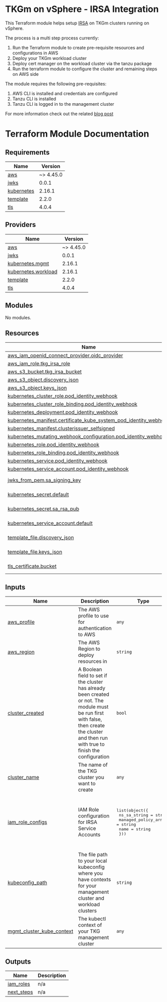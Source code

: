 # TKGm on vSphere - IRSA Integration
This Terraform module helps setup [IRSA](https://docs.aws.amazon.com/eks/latest/userguide/iam-roles-for-service-accounts.html) on TKGm clusters running on vSphere.  

The process is a multi step process currently:
1. Run the Terraform module to create pre-requisite resources and configurations in AWS
2. Deploy your TKGm workload cluster
3. Deploy cert manager on the workload cluster via the tanzu package
4. Run the terraform module to configure the cluster and remaining steps on AWS side
  
The module requires the following pre-requisites:
1. AWS CLI is installed and credentials are configured
2. Tanzu CLI is installed
3. Tanzu CLI is logged in to the management cluster

For more information check out the related [blog post](https://vrabbi.cloud/post/making-tkgm-feel-like-eks/)
# Terraform Module Documentation
<!-- BEGIN_TF_DOCS -->
## Requirements

| Name | Version |
|------|---------|
| <a name="requirement_aws"></a> [aws](#requirement\_aws) | ~> 4.45.0 |
| <a name="requirement_jwks"></a> [jwks](#requirement\_jwks) | 0.0.1 |
| <a name="requirement_kubernetes"></a> [kubernetes](#requirement\_kubernetes) | 2.16.1 |
| <a name="requirement_template"></a> [template](#requirement\_template) | 2.2.0 |
| <a name="requirement_tls"></a> [tls](#requirement\_tls) | 4.0.4 |

## Providers

| Name | Version |
|------|---------|
| <a name="provider_aws"></a> [aws](#provider\_aws) | ~> 4.45.0 |
| <a name="provider_jwks"></a> [jwks](#provider\_jwks) | 0.0.1 |
| <a name="provider_kubernetes.mgmt"></a> [kubernetes.mgmt](#provider\_kubernetes.mgmt) | 2.16.1 |
| <a name="provider_kubernetes.workload"></a> [kubernetes.workload](#provider\_kubernetes.workload) | 2.16.1 |
| <a name="provider_template"></a> [template](#provider\_template) | 2.2.0 |
| <a name="provider_tls"></a> [tls](#provider\_tls) | 4.0.4 |

## Modules

No modules.

## Resources

| Name | Type |
|------|------|
| [aws_iam_openid_connect_provider.oidc_provider](https://registry.terraform.io/providers/hashicorp/aws/latest/docs/resources/iam_openid_connect_provider) | resource |
| [aws_iam_role.tkg_irsa_role](https://registry.terraform.io/providers/hashicorp/aws/latest/docs/resources/iam_role) | resource |
| [aws_s3_bucket.tkg_irsa_bucket](https://registry.terraform.io/providers/hashicorp/aws/latest/docs/resources/s3_bucket) | resource |
| [aws_s3_object.discovery_json](https://registry.terraform.io/providers/hashicorp/aws/latest/docs/resources/s3_object) | resource |
| [aws_s3_object.keys_json](https://registry.terraform.io/providers/hashicorp/aws/latest/docs/resources/s3_object) | resource |
| [kubernetes_cluster_role.pod_identity_webhook](https://registry.terraform.io/providers/hashicorp/kubernetes/2.16.1/docs/resources/cluster_role) | resource |
| [kubernetes_cluster_role_binding.pod_identity_webhook](https://registry.terraform.io/providers/hashicorp/kubernetes/2.16.1/docs/resources/cluster_role_binding) | resource |
| [kubernetes_deployment.pod_identity_webhook](https://registry.terraform.io/providers/hashicorp/kubernetes/2.16.1/docs/resources/deployment) | resource |
| [kubernetes_manifest.certificate_kube_system_pod_identity_webhook](https://registry.terraform.io/providers/hashicorp/kubernetes/2.16.1/docs/resources/manifest) | resource |
| [kubernetes_manifest.clusterissuer_selfsigned](https://registry.terraform.io/providers/hashicorp/kubernetes/2.16.1/docs/resources/manifest) | resource |
| [kubernetes_mutating_webhook_configuration.pod_identity_webhook](https://registry.terraform.io/providers/hashicorp/kubernetes/2.16.1/docs/resources/mutating_webhook_configuration) | resource |
| [kubernetes_role.pod_identity_webhook](https://registry.terraform.io/providers/hashicorp/kubernetes/2.16.1/docs/resources/role) | resource |
| [kubernetes_role_binding.pod_identity_webhook](https://registry.terraform.io/providers/hashicorp/kubernetes/2.16.1/docs/resources/role_binding) | resource |
| [kubernetes_service.pod_identity_webhook](https://registry.terraform.io/providers/hashicorp/kubernetes/2.16.1/docs/resources/service) | resource |
| [kubernetes_service_account.pod_identity_webhook](https://registry.terraform.io/providers/hashicorp/kubernetes/2.16.1/docs/resources/service_account) | resource |
| [jwks_from_pem.sa_signing_key](https://registry.terraform.io/providers/iwarapter/jwks/0.0.1/docs/data-sources/from_pem) | data source |
| [kubernetes_secret.default](https://registry.terraform.io/providers/hashicorp/kubernetes/2.16.1/docs/data-sources/secret) | data source |
| [kubernetes_secret.sa_rsa_pub](https://registry.terraform.io/providers/hashicorp/kubernetes/2.16.1/docs/data-sources/secret) | data source |
| [kubernetes_service_account.default](https://registry.terraform.io/providers/hashicorp/kubernetes/2.16.1/docs/data-sources/service_account) | data source |
| [template_file.discovery_json](https://registry.terraform.io/providers/hashicorp/template/2.2.0/docs/data-sources/file) | data source |
| [template_file.keys_json](https://registry.terraform.io/providers/hashicorp/template/2.2.0/docs/data-sources/file) | data source |
| [tls_certificate.bucket](https://registry.terraform.io/providers/hashicorp/tls/4.0.4/docs/data-sources/certificate) | data source |

## Inputs

| Name | Description | Type | Default | Required |
|------|-------------|------|---------|:--------:|
| <a name="input_aws_profile"></a> [aws\_profile](#input\_aws\_profile) | The AWS profile to use for authentication to AWS | `any` | n/a | yes |
| <a name="input_aws_region"></a> [aws\_region](#input\_aws\_region) | The AWS Region to deploy resources in | `string` | `"eu-west-2"` | no |
| <a name="input_cluster_created"></a> [cluster\_created](#input\_cluster\_created) | A Boolean field to set if the cluster has already been created or not. The module must be run first with false, then create the cluster and then run with true to finish the configuration | `bool` | `false` | no |
| <a name="input_cluster_name"></a> [cluster\_name](#input\_cluster\_name) | The name of the TKG cluster you want to create | `any` | n/a | yes |
| <a name="input_iam_role_configs"></a> [iam\_role\_configs](#input\_iam\_role\_configs) | IAM Role configuration for IRSA Service Accounts | <pre>list(object({<br>    ns_sa_string       = string<br>    managed_policy_arn = string<br>    name               = string<br>  }))</pre> | <pre>[<br>  {<br>    "managed_policy_arn": "arn:aws:iam::aws:policy/AmazonS3ReadOnlyAccess",<br>    "name": "demo-tkg-01-sample-role",<br>    "ns_sa_string": "default:sample-s3-ro-user"<br>  }<br>]</pre> | no |
| <a name="input_kubeconfig_path"></a> [kubeconfig\_path](#input\_kubeconfig\_path) | The file path to your local kubeconfig where you have contexts for your management cluster and workload clusters | `string` | `"~/.kube/config"` | no |
| <a name="input_mgmt_cluster_kube_context"></a> [mgmt\_cluster\_kube\_context](#input\_mgmt\_cluster\_kube\_context) | The kubectl context of your TKG management cluster | `any` | n/a | yes |

## Outputs

| Name | Description |
|------|-------------|
| <a name="output_iam_roles"></a> [iam\_roles](#output\_iam\_roles) | n/a |
| <a name="output_next_steps"></a> [next\_steps](#output\_next\_steps) | n/a |
<!-- END_TF_DOCS -->
